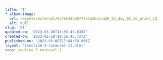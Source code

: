 ```yaml
---
title: '1'
f_album-image:
  url: /assets/external/63fe542b69747a5a3bcdca20_03_day_02_3d_print_12_3769.jpg
  alt: null
slug: '01'
updated-on: '2023-03-08T16:55:45.630Z'
created-on: '2023-02-28T19:16:45.727Z'
published-on: '2023-03-08T17:04:58.096Z'
layout: '[section-3-carousel-1].html'
tags: section-3-carousel-1
---
```



